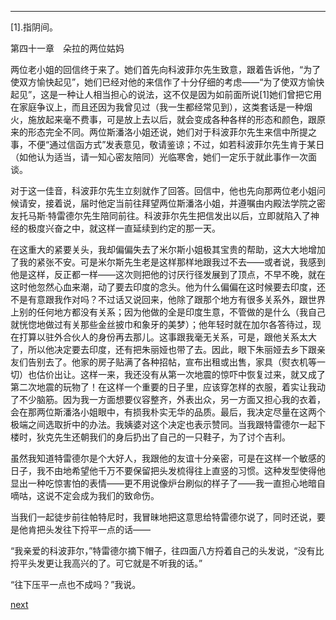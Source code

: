 
* * *

[1].指阴间。

第四十一章　朵拉的两位姑妈

两位老小姐的回信终于来了。她们首先向科波菲尔先生致意，跟着告诉他，“为了使双方愉快起见”，她们已经对他的来信作了十分仔细的考虑——“为了使双方愉快起见”，这是一种让人相当担心的说法，这不仅是因为如前面所说[1]她们曾把它用在家庭争议上，而且还因为我曾见过（我一生都经常见到），这类套话是一种烟火，施放起来毫不费事，可是放上去以后，就会变成各种各样的形态和颜色，跟原来的形态完全不同。两位斯潘洛小姐还说，她们对于科波菲尔先生来信中所提之事，不便“通过信函方式”发表意见，敬请鉴谅；不过，如若科波菲尔先生肯于某日（如他认为适当，请一知心密友陪同）光临寒舍，她们一定乐于就此事作一次面谈。

对于这一佳音，科波菲尔先生立刻就作了回答。回信中，他也先向那两位老小姐问候请安，接着说，届时他定当前往拜望两位斯潘洛小姐，并遵嘱由内殿法学院之密友托马斯·特雷德尔先生陪同前往。科波菲尔先生把信发出以后，立即就陷入了神经的极度兴奋之中，就这样一直延续到约定的那一天。

在这重大的紧要关头，我却偏偏失去了米尔斯小姐极其宝贵的帮助，这大大地增加了我的紧张不安。可是米尔斯先生老是这样那样地跟我过不去——或者说，我感到他是这样，反正都一样——这次则把他的讨厌行径发展到了顶点，不早不晚，就在这时他忽然心血来潮，动了要去印度的念头。他为什么偏偏在这时候要去印度，还不是有意跟我作对吗？不过话又说回来，他除了跟那个地方有很多关系外，跟世界上别的任何地方都没有关系；因为他做的全是印度生意，不管做的是什么（我自己就恍惚地做过有关那些金丝披巾和象牙的美梦）；他年轻时就在加尔各答待过，现在打算以驻外合伙人的身份再去那儿。这事跟我毫无关系，可是，跟他关系太大了，所以他决定要去印度，还有把朱丽娅也带了去。因此，眼下朱丽娅去乡下跟亲友们告别去了。他家的房子贴满了各种招帖，宣布出租或出售，家具（熨衣机等一切）也估价出让。这样一来，我还没有从第一次地震的惊吓中恢复过来，就又成了第二次地震的玩物了！在这样一个重要的日子里，应该穿怎样的衣服，着实让我动了不少脑筋。因为我一方面想要仪容整齐，外表出众，另一方面又担心我的衣着，会在那两位斯潘洛小姐眼中，有损我朴实无华的品质。最后，我决定尽量在这两个极端之间选取折中的办法。我姨婆对这个决定也表示赞同。当我跟特雷德尔一起下楼时，狄克先生还朝我们的身后扔出了自己的一只鞋子，为了讨个吉利。

虽然我知道特雷德尔是个大好人，我跟他的友谊十分亲密，可是在这样一个敏感的日子，我不由地希望他千万不要保留把头发梳得往上直竖的习惯。这种发型使得他显出一种吃惊害怕的表情——更不用说像炉台刷似的样子了——我一直担心地暗自嘀咕，这说不定会成为我们的致命伤。

当我们一起徒步前往帕特尼时，我冒昧地把这意思给特雷德尔说了，同时还说，要是他肯把头发往下捋平一点的话——

“我亲爱的科波菲尔，”特雷德尔摘下帽子，往四面八方捋着自己的头发说，“没有比捋平头发更让我高兴的了。可它就是不听我的话。”

“往下压平一点也不成吗？”我说。

[next](page520)